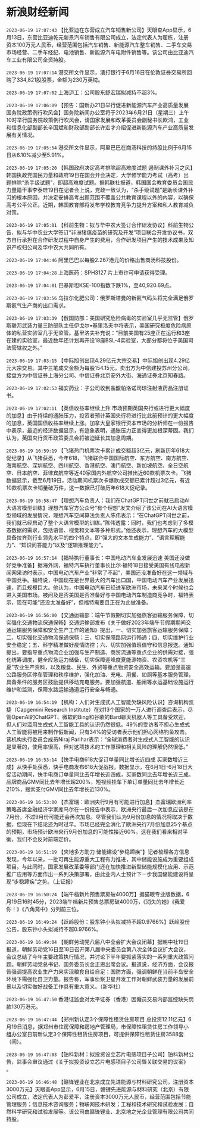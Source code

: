 # 新浪财经新闻
`2023-06-19 17:07:43` 【比亚迪在东营成立汽车销售新公司】天眼查App显示，6月13日，东营比亚迪乾元新景汽车销售有限公司成立，法定代表人为翟栋，注册资本100万元人民币，经营范围包括汽车销售、新能源汽车整车销售、二手车交易市场经营、二手车经纪、电池销售、新能源汽车电附件销售等。该公司由比亚迪汽车工业有限公司全资持股。

`2023-06-19 17:07:14` 港交所文件显示，渣打银行于6月16日在伦敦证券交易所回购了334,821股股票，金额为230万英镑。

`2023-06-19 17:07:02` 上海沪工：公司股东舒宏瑞拟减持不超3%。

`2023-06-19 17:06:09` 【预告：国新办21日举行促进新能源汽车产业高质量发展国务院政策例行吹风会】国务院新闻办公室将于2023年6月21日（星期三）上午10时举行国务院政策例行吹风会，请国家发展和改革委员会副秘书长欧鸿，工业和信息化部副部长辛国斌和财政部副部长许宏才介绍促进新能源汽车产业高质量发展有关情况。

`2023-06-19 17:05:54` 港交所文件显示，阿里巴巴在商汤科技的持股比例于6月15日从6.10%减少至5.91%。

`2023-06-19 17:05:20`   【韩国政府决定高考排除超高难度试题 遏制课外补习之风】韩国执政党国民力量和政府19日在国会开会决定，大学修学能力考试（高考）出题排除“杀手级试题”，即超高难度试题。据韩联社报道，韩国国会教育委员会国民力量籍干事李泰珪19日在记者会上说，党政一致认为，“杀手级试题”是助长课外补习的根本原因，并决定安排高考出题范围不覆盖公共教育课程以外的内容，以确保高考公平公正。近期，韩国教育部将发布学校教育竞争力提升方案和私人教育减负对策。

`2023-06-19 17:05:01` 【科前生物：拟与华中农大签订合作研发协议】科前生物公告，拟与华中农业大学签订“非洲猪瘟疫苗的研究及开发”项目联合开发协议书，双方自行承担在合作研发过程中自身产生的费用，合作研发项目产生的技术成果及知识产权归公司及华中农大共同所有。

`2023-06-19 17:04:46` 阿里巴巴以每股2.267港元的价格出售商汤科技股份。

`2023-06-19 17:04:28` 上海医药：SPH3127 片上市许可申请获得受理。

`2023-06-19 17:04:01` 巴基斯坦KSE-100指数下跌1%，至40,920.69点。

`2023-06-19 17:03:56` 乌拉尔化肥公司：俄罗斯塔曼的新氨气码头将完全满足俄罗斯氨气生产商的出口需求。

`2023-06-19 17:03:39`   【俄国防部：美国研究危险病毒的实验室几乎无监管】俄罗斯联邦武装力量三防部队主任伊戈尔•基里洛夫中将表示，美国研究极度危险病原体的私营实验室几乎无监管。基里洛夫补充说：“目前美国有25座正在运行和3座在建的实验室，最近数年还计划再开设18座BSL-4实验室，大部分都将位于美国司法管辖权之外。”

`2023-06-19 17:03:15`   【中际旭创出现4.29亿元大宗交易】中际旭创出现4.29亿元大宗交易。其中三笔成交金额为每股154.15元，卖出方为中信建投苏州分公司，接盘方为中信证券上海分公司、中信证券北京安外大街、海通证券北京知春路。

`2023-06-19 17:02:53` 福安药业：子公司收到盐酸帕洛诺司琼注射液药品注册证书。

`2023-06-19 17:02:11` 【英债收益率继续上升 市场预期英国央行或进行更大幅度的加息】由于持续的通胀压力，投资者预计英国央行将进行比此前预计的更大幅度的加息，英国国债收益率继续上涨。加拿大皇家银行资本市场的分析师在一份报告中表示，最近的经济数据显示，有迹象表明，通胀压力正变得更加根深蒂固。我们认为，英国央行货币政策委员会将被迫延长其加息周期。

`2023-06-19 16:59:19` 【飞猪热门机票次卡累计成交额超3亿元，刷新历年618大促纪录】从飞猪获悉，今年618，飞猪联合中国国际航空、东方航空、南方航空、海南航空、深圳航空、四川航空、香港航空、澳门航空、新加坡航空、全日空航空、日本航空、菲律宾航空等近40家国内外航空公司推出近60款机票次卡。飞猪数据显示，截至6月19日，活动期间机票次卡爆款成交额已累计超过3亿元，有近10款机票次卡销量破万件，这一数据已打破历年618大促纪录。

`2023-06-19 16:58:47` 【理想汽车负责人：我们在ChatGPT问世之前就已启动AI大语言模型训练】理想汽车官方公众号“有个理想”发文介绍了该公司在AI大语言模型领域的发展情况，理想汽车空间算法负责人陈伟表示：“在ChatGPT问世之前，我们就已经启动了整个大语言模型的训练。”陈伟透露：同时，我们也考虑到了多模态数据的需求，包括语音、视觉和文本等多种形式。”他还表示，理想汽车的大模型具备拉齐到行业领先水平的四个特点，即“强大的文本生成能力”、“语言理解能力”、“知识问答能力”以及“逻辑推理能力”。

`2023-06-19 16:57:14` 【福特执行董事长：中国电动汽车业发展迅速 美国还没做好竞争准备】据海外网，福特汽车执行董事长比尔·福特18日接受美国有线电视新闻网采访时表示，中国电动汽车产业“非常了不起”，美国还没准备好在这一领域与中国竞争。福特说，中国现在是世界最大的汽车出口国，中国电动汽车产业发展迅速，而且规模巨大。他认为，中国电动汽车已经进军欧洲市场，未来某个时候也会进入美国市场。被问及是否美国是否准备好与中国电动汽车制造商竞争时，福特表示，现在可能“还没太准备好”，但福特需要且正在为此做准备。

`2023-06-19 16:56:00` 【交通运输部：端午节假期切实加强旅客运输服务保障，切实强化交通物流保通保畅】交通运输部发布《关于做好2023年端午节假期期间交通运输服务保障和安全生产工作的通知》提出，一、切实加强旅客运输服务保障；二、切实强化交通物流保通保畅；三、切实保障路网运行畅通；四、切实维护行业安全稳定；五、科学精准做好疫情防控；六、切实加强值班值守和信息报送。通知提出，要指导重点物流企业加强与生产制造、商贸流通等重点企业的供需对接，强化统筹调度，健全应急运力储备，切实保障迎峰度夏能源物资、农资农机等“三夏”农业生产资料，以及粮食、民生、外贸等重点物资安全高效运输。要加强高速公路服务区停车管理和秩序维护，强化加油、充电、用餐、如厕等基本服务管理，具备条件的服务区鼓励提供移动充电服务。要加强航道、船闸等水运基础设施运行维护和监测，保障水路运输通道运行安全与畅通。

`2023-06-19 16:54:19` 【机构：人们对生成式人工智能欠缺风险认识】咨询机构凯捷（Capgemini Research Institute）在对13个国家的一万人进行调查后表示，尽管OpenAI的ChatGPT、微软的Bing和谷歌的Bard聊天机器人等工具备受欢迎，但人们对滥用生成式人工智能工具的认识仍然很低。49%的受访者不担心生成式人工智能将被用来制作假新闻，只有34%的受访者表示他们担心网络钓鱼攻击。该机构执行委员会成员Niraj Parihar表示：“全球消费者对生成式人工智能的认识是显著的，使用率很高，但对这项技术的工作原理和相关风险的理解仍然很低。”

`2023-06-19 16:53:14` 【快手电商618大促订单量同比增长近四成 买家数增近三成】从快手处获悉，快手电商发布618大促战报。数据显示，在6月1日-6月18日大促活动期间，快手电商订单量同比去年增长近四成，买家数同比去年增长近三成。品牌商品GMV同比去年增长超200%，短视频挂车下单订单量同比去年增长近210%，搜索支付GMV同比去年增长近130%。

`2023-06-19 16:53:00` 【杰富瑞：欧洲央行9月有可能进行加息】杰富瑞欧洲利率策略首席金融经济学家库马尔在一份报告中表示，欧洲央行最后一次加息应该是在7月份，不过9月份可能还会再次加息。尽管我们认为9月份加息的情况将取决于数据，但现在下结论还为时过早。市场已经完全消化了欧洲央行7月份加息25个基点的预期，市场预计欧洲央行9月份加息的可能性接近60%。这在我们看来相对平衡，我们不会反对前端定价。

`2023-06-19 16:51:19` 【央地多方助力 储能建设“步稳蹄疾”】记者梳理各方信息发现，今年以来，一批可再生能源重大工程有力推进，其中储能设施成为重要组成项目。与此同时，国家发展改革委等部门还在加快推进新型储能规模化应用、示范推广应用等方面作出一系列决策部署，由此业内人士预计下一步我国储能建设将呈现“步稳蹄疾”之势。（上证报）

`2023-06-19 16:50:24` 【端午档新片预售票房破4000万】据猫眼专业版数据，6月19日16时45分，2023端午档新片预售总票房破4000万，《消失的她》《我爱你！》《八角笼中》分列前三位。

`2023-06-19 16:49:24` 【跃岭股份：股东钟小头拟减持不超0.9766%】跃岭股份公告，股东钟小头拟减持不超0.9766%。

`2023-06-19 16:49:04` 【朝鲜劳动党八届八中全会扩大会议闭幕】据朝中社19日报道，朝鲜劳动党16日至18日召开第八届中央委员会第八次全体会议扩大会议，会议总结了今年主要政策执行情况，并讨论下半年要抓紧落实的一系列重大政策问题。朝鲜劳动党总书记、国务委员长金正恩出席会议。报道说，经济方面，会议报告强调提高农业生产力来实现粮食自给自足；国防方面，强调朝鲜在当前半岛安全环境下需强化自卫力量。报告称，军事侦察卫星开发工作对朝鲜武装力量的发展前景以及切实做好战备工作具有重大意义。（新华社）

`2023-06-19 16:47:50` 香港证监会对太平证券（香港）因僱员交易内部监控缺失罚款130万港元。

`2023-06-19 16:47:44`   【郑州新认定3个保障性租赁住房项目 总投资12.11亿元】6月19日消息，据郑州市住房保障和房地产管理局，市保障性租赁住房工作领导小组办公室日前新认定3个保障性租赁住房项目，可提供保障性租赁住房3588套（间）。

`2023-06-19 16:47:03` 【铂科新材：拟投资设立芯片电感项目子公司】铂科新材公告，监事会审议通过《关于拟投资设立芯片电感项目子公司曁关联交易的议案》 。

`2023-06-19 16:46:48` 【赣锋锂业在北京成立先进能源与材料研究公司，注册资本3000万元】天眼查App显示，6月15日，赣锂先进能源与材料研究（北京）有限公司成立，法定代表人为彭爱平，注册资本3000万元人民币，经营范围包括节能管理服务；信息技术咨询服务；物联网技术研发；工程和技术研究和试验发展；自然科学研究和试验发展等。该公司由赣锋锂业、北京地之光企业管理有限公司共同持股。

